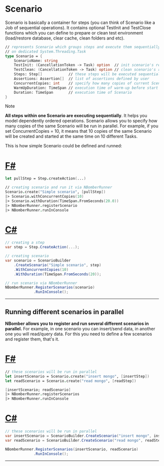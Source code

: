 # Scenario

Scenario is basically a container for steps (you can think of Scenario like a Job of sequential operations). It contains optional TestInit and TestClose functions which you can define to prepare or clean test environment (load/restore database, clear cache, clean folders and etc).

```fsharp
// represents Scenario which groups steps and execute them sequentially
// on dedicated System.Threading.Task
type Scenario = {
    ScenarioName: string
    TestInit: (CancellationToken -> Task) option  // init scenario's resources
    TestClean: (CancellationToken -> Task) option // clean scenario's resources
    Steps: Step[]            // these steps will be executed sequentially, one by one
    Assertions: Assertion[]  // list of assertions defined by user
    ConcurrentCopies: int    // specify how many copies of current Scenario to run in parallel    
    WarmUpDuration: TimeSpan // execution time of warm-up before start bombing 
    Duration: TimeSpan       // execution time of Scenario 
}
```

> [!NOTE]
> **All steps within one Scenario are executing sequentially**. It helps you model dependently ordered operations. Scenario allows you to specify how many copies of the same Scenario will be run in parallel. For example, if you set ConcurrentCopies = 10, it means that 10 copies of the same Scenario will be created and started at the same time on 10 different Tasks.

This is how simple Scenario could be defined and runned:

# [F#](#tab/tabid-1)
```fsharp
let pullStep = Step.createAction(...)

// creating scenario and run it via NBomberRunner
Scenario.create("Simple scenario", [pullStep])
|> Scenario.withConcurrentCopies(10)
|> Scenario.withDuration(TimeSpan.FromSeconds(20.0))
|> NBomberRunner.registerScenario
|> NBomberRunner.runInConsole
```

# [C#](#tab/tabid-2)
```csharp
// creating a step
var step = Step.CreateAction(...);

// creating scenario 
var scenario = ScenarioBuilder
    .CreateScenario("Simple scenario", step)
    .WithConcurrentCopies(10)
    .WithDuration(TimeSpan.FromSeconds(20));    

// run scenario via NBomberRunner
NBomberRunner.RegisterScenarios(scenario)             
             .RunInConsole();
```
***

## Running different scenarios in parallel

**NBomber allows you to register and run several different scenarios in parallel.** For example, in one scenario you can insert/send data, in another one you will read/query data. For this you need to define a few scenarios and register them, that's it.

# [F#](#tab/tabid-1)
```fsharp
// these scenarios will be run in parallel             
let insertScenario = Scenario.create("insert mongo", [insertStep])
let readScenario = Scenario.create("read mongo", [readStep])

[insertScenario; readScenario]
|> NBomberRunner.registerScenarios
|> NBomberRunner.runInConsole
```

# [C#](#tab/tabid-2)
```csharp
// these scenarios will be run in parallel             
var insertScenario = ScenarioBuilder.CreateScenario("insert mongo", insertStep);
var readScenario = ScenarioBuilder.CreateScenario("read mongo", readStep);

NBomberRunner.RegisterScenarios(insertScenario, readScenario) 
             .RunInConsole();
```
***